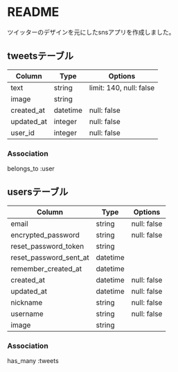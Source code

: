 # README

ツイッターのデザインを元にしたsnsアプリを作成しました。

## tweetsテーブル
|Column|Type|Options|
|------|----|-------|
|text|string|limit: 140, null: false|
|image|string|
|created_at|datetime|null: false|
|updated_at|integer|null: false|
|user_id|integer|null: false|

### Association
belongs_to :user

## usersテーブル
|Column|Type|Options|
|------|----|-------|
|email|string|null: false|
|encrypted_password|string|null: false|
|reset_password_token|string|
|reset_password_sent_at|datetime|
|remember_created_at|datetime|
|created_at|datetime|null: false|
|updated_at|datetime|null: false|
|nickname|string|null: false|
|username|string|null: false|
|image|string|

### Association
has_many :tweets

